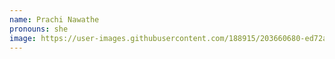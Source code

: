 ```yaml
---
name: Prachi Nawathe
pronouns: she
image: https://user-images.githubusercontent.com/188915/203660680-ed72a87b-3efc-44d3-a750-7ca45e9ecf39.png
---
```

